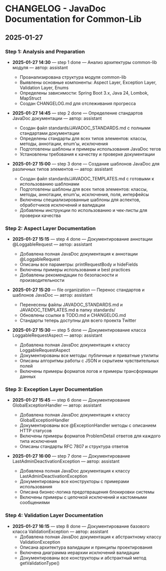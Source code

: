 # CHANGELOG - JavaDoc Documentation for Common-Lib

## 2025-01-27

### Step 1: Analysis and Preparation
- **2025-01-27 14:30** — step 1 done — Анализ архитектуры common-lib модуля — автор: assistant
  - Проанализирована структура модуля common-lib
  - Выявлены основные компоненты: Aspect Layer, Exception Layer, Validation Layer, Enums
  - Определены зависимости: Spring Boot 3.x, Java 24, Lombok, MapStruct
  - Создан CHANGELOG.md для отслеживания прогресса

- **2025-01-27 14:45** — step 2 done — Определение стандартов JavaDoc документации — автор: assistant
  - Создан файл standards/JAVADOC_STANDARDS.md с полными стандартами документации
  - Определены стандарты для всех типов элементов: классы, методы, аннотации, enum'ы, исключения
  - Подготовлены шаблоны и примеры использования JavaDoc тегов
  - Установлены требования к качеству и проверке документации

- **2025-01-27 15:00** — step 3 done — Создание шаблонов JavaDoc для различных типов элементов — автор: assistant
  - Создан файл standards/JAVADOC_TEMPLATES.md с готовыми к использованию шаблонами
  - Подготовлены шаблоны для всех типов элементов: классы, методы, аннотации, enum'ы, исключения, поля, интерфейсы
  - Включены специализированные шаблоны для аспектов, обработчиков исключений и валидации
  - Добавлены инструкции по использованию и чек-листы для проверки качества

### Step 2: Aspect Layer Documentation
- **2025-01-27 15:15** — step 4 done — Документирование аннотации @LoggableRequest — автор: assistant
  - Добавлена полная JavaDoc документация к аннотации @LoggableRequest
  - Описаны все параметры: printRequestBody и hideFields
  - Включены примеры использования и best practices
  - Добавлены рекомендации по безопасности и производительности

- **2025-01-27 15:20** — file organization — Перенос стандартов и шаблонов JavaDoc — автор: assistant
  - Перенесены файлы JAVADOC_STANDARDS.md и JAVADOC_TEMPLATES.md в папку standards/
  - Обновлены ссылки в TODO.md и CHANGELOG.md
  - Стандарты теперь доступны для всего проекта Twitter

- **2025-01-27 15:30** — step 5 done — Документирование класса LoggableRequestAspect — автор: assistant
  - Добавлена полная JavaDoc документация к классу LoggableRequestAspect
  - Документированы все методы: публичные и приватные утилиты
  - Описаны алгоритмы работы с JSON и скрытием чувствительных полей
  - Включены примеры форматов логов и примеры трансформации данных

### Step 3: Exception Layer Documentation
- **2025-01-27 15:45** — step 6 done — Документирование GlobalExceptionHandler — автор: assistant
  - Добавлена полная JavaDoc документация к классу GlobalExceptionHandler
  - Документированы все @ExceptionHandler методы с описанием HTTP статусов
  - Включены примеры форматов ProblemDetail ответов для каждого типа исключения
  - Описаны стандарты RFC 7807 и структура ответов

- **2025-01-27 16:00** — step 7 done — Документирование LastAdminDeactivationException — автор: assistant
  - Добавлена полная JavaDoc документация к классу LastAdminDeactivationException
  - Документированы все конструкторы с примерами использования
  - Описана бизнес-логика предотвращения блокировки системы
  - Включены примеры с цепочкой исключений и кастомными сообщениями

### Step 4: Validation Layer Documentation
- **2025-01-27 16:15** — step 8 done — Документирование базового класса ValidationException — автор: assistant
  - Добавлена полная JavaDoc документация к абстрактному классу ValidationException
  - Описана архитектура валидации и принципы проектирования
  - Включена диаграмма иерархии исключений валидации
  - Документированы все конструкторы и абстрактный метод getValidationType()

